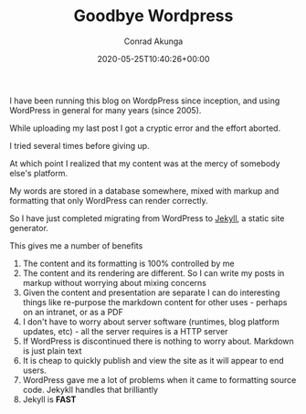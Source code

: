 ﻿---
title: Goodbye Wordpress
date: 2020-05-25T10:40:26+00:00
author: Conrad Akunga
layout: post
categories:
  - Epiphanies
---
I have been running this blog on WordpPress since inception, and using WordPress in general for many years (since 2005).

While uploading my last post I got a cryptic error and the effort aborted.

I tried several times before giving up.

At which point I realized that my content was at the mercy of somebody else's platform.

My words are stored in a database somewhere, mixed with markup and formatting that only WordPress can render correctly.

So I have just completed migrating from WordPress to [Jekyll](https://jekyllrb.com/), a static site generator.

This gives me a number of benefits
1. The content and its formatting is 100% controlled by me
2. The content and its rendering are different. So I can write my posts in markup without worrying about mixing concerns
3. Given the content and presentation are separate I can do interesting things like re-purpose the markdown content for other uses - perhaps on an intranet, or as a PDF
4. I don't have to worry about server software (runtimes, blog platform updates, etc) - all the server requires is a HTTP server
5. If WordPress is discontinued there is nothing to worry about. Markdown is just plain text
6. It is cheap to quickly publish and view the site as it will appear to end users.
7. WordPress gave me a lot of problems when it came to formatting source code. Jekykll handles that brilliantly
8. Jekyll is **FAST**